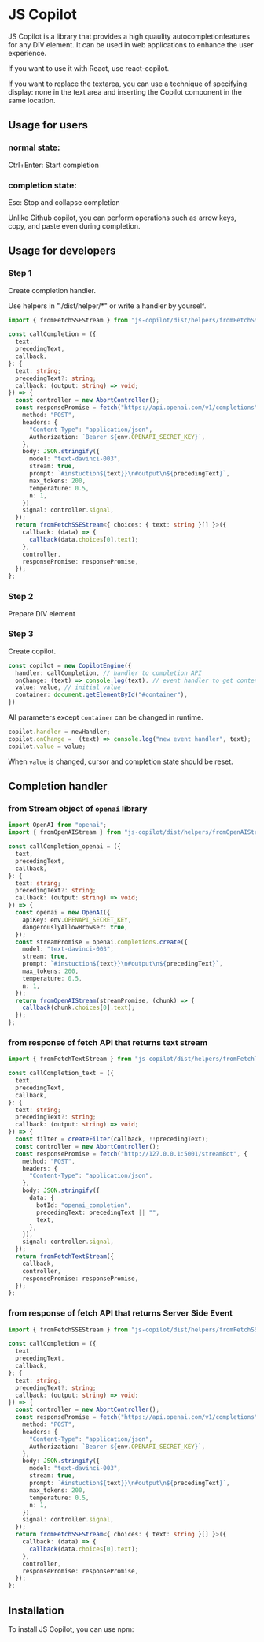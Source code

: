 # JS Copilot

JS Copilot is a library that provides a high quaulity autocompletionfeatures for any DIV element. It can be used in web applications to enhance the user experience.

If you want to use it with React, use react-copilot.

If you want to replace the textarea, you can use a technique of specifying display: none in the text area and inserting the Copilot component in the same location.

## Usage for users

### normal state:
Ctrl+Enter: Start completion

### completion state:
Esc: Stop and collapse completion

Unlike Github copilot, you can perform operations such as arrow keys, copy, and paste even during completion.


## Usage for developers
### Step 1
Create completion handler.

Use helpers in "./dist/helper/*" or write a handler by yourself.

```ts
import { fromFetchSSEStream } from "js-copilot/dist/helpers/fromFetchSSEStream";

const callCompletion = ({
  text,
  precedingText,
  callback,
}: {
  text: string;
  precedingText?: string;
  callback: (output: string) => void;
}) => {
  const controller = new AbortController();
  const responsePromise = fetch("https://api.openai.com/v1/completions", {
    method: "POST",
    headers: {
      "Content-Type": "application/json",
      Authorization: `Bearer ${env.OPENAPI_SECRET_KEY}`,
    },
    body: JSON.stringify({
      model: "text-davinci-003",
      stream: true,
      prompt: `#instuction${text}}\n#output\n${precedingText}`,
      max_tokens: 200,
      temperature: 0.5,
      n: 1,
    }),
    signal: controller.signal,
  });
  return fromFetchSSEStream<{ choices: { text: string }[] }>({
    callback: (data) => {
      callback(data.choices[0].text);
    },
    controller,
    responsePromise: responsePromise,
  });
};
```

### Step 2

Prepare DIV element

### Step 3
Create copilot.

```ts
const copilot = new CopilotEngine({
  handler: callCompletion, // handler to completion API
  onChange: (text) => console.log(text), // event handler to get content
  value: value, // initial value
  container: document.getElementById("#container"),
})
```
All parameters except `container` can be changed in runtime.
```ts
copilot.handler = newHandler;
copilot.onChange =  (text) => console.log("new event handler", text);
copilot.value = value;
```
When `value` is changed, cursor and completion state should be reset.

### 

## Completion handler

### from Stream object of `openai` library

```ts
import OpenAI from "openai";
import { fromOpenAIStream } from "js-copilot/dist/helpers/fromOpenAIStream";

const callCompletion_openai = ({
  text,
  precedingText,
  callback,
}: {
  text: string;
  precedingText?: string;
  callback: (output: string) => void;
}) => {
  const openai = new OpenAI({
    apiKey: env.OPENAPI_SECRET_KEY,
    dangerouslyAllowBrowser: true,
  });
  const streamPromise = openai.completions.create({
    model: "text-davinci-003",
    stream: true,
    prompt: `#instuction${text}}\n#output\n${precedingText}`,
    max_tokens: 200,
    temperature: 0.5,
    n: 1,
  });
  return fromOpenAIStream(streamPromise, (chunk) => {
    callback(chunk.choices[0].text);
  });
};
```

### from response of fetch API that returns text stream

```ts
import { fromFetchTextStream } from "js-copilot/dist/helpers/fromFetchTextStream";

const callCompletion_text = ({
  text,
  precedingText,
  callback,
}: {
  text: string;
  precedingText?: string;
  callback: (output: string) => void;
}) => {
  const filter = createFilter(callback, !!precedingText);
  const controller = new AbortController();
  const responsePromise = fetch("http://127.0.0.1:5001/streamBot", {
    method: "POST",
    headers: {
      "Content-Type": "application/json",
    },
    body: JSON.stringify({
      data: {
        botId: "openai_completion",
        precedingText: precedingText || "",
        text,
      },
    }),
    signal: controller.signal,
  });
  return fromFetchTextStream({
    callback,
    controller,
    responsePromise: responsePromise,
  });
};
```

### from response of fetch API that returns Server Side Event

```ts
import { fromFetchSSEStream } from "js-copilot/dist/helpers/fromFetchSSEStream";

const callCompletion = ({
  text,
  precedingText,
  callback,
}: {
  text: string;
  precedingText?: string;
  callback: (output: string) => void;
}) => {
  const controller = new AbortController();
  const responsePromise = fetch("https://api.openai.com/v1/completions", {
    method: "POST",
    headers: {
      "Content-Type": "application/json",
      Authorization: `Bearer ${env.OPENAPI_SECRET_KEY}`,
    },
    body: JSON.stringify({
      model: "text-davinci-003",
      stream: true,
      prompt: `#instuction${text}}\n#output\n${precedingText}`,
      max_tokens: 200,
      temperature: 0.5,
      n: 1,
    }),
    signal: controller.signal,
  });
  return fromFetchSSEStream<{ choices: { text: string }[] }>({
    callback: (data) => {
      callback(data.choices[0].text);
    },
    controller,
    responsePromise: responsePromise,
  });
};
```

## Installation

To install JS Copilot, you can use npm: